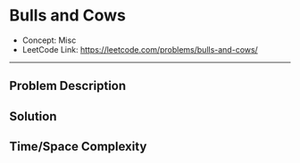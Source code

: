 # Bulls and Cows

- Concept: Misc
- LeetCode Link: https://leetcode.com/problems/bulls-and-cows/

---

## Problem Description

## Solution

## Time/Space Complexity

